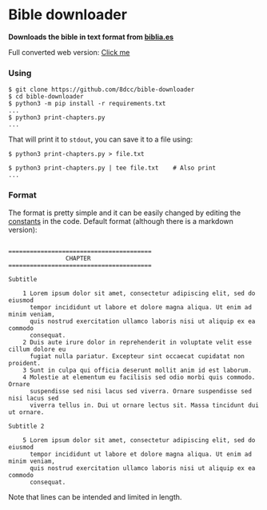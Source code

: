 # Bible downloader
**Downloads the bible in text format from [biblia.es](https://www.biblia.es/dios-habla-hoy.php)**

Full converted web version: [Click me](https://8dcc.github.io/bible-downloader/web/)

### Using
```console
$ git clone https://github.com/8dcc/bible-downloader
$ cd bible-downloader
$ python3 -m pip install -r requirements.txt
...
$ python3 print-chapters.py
...
```
That will print it to `stdout`, you can save it to a file using:
```console
$ python3 print-chapters.py > file.txt

$ python3 print-chapters.py | tee file.txt    # Also print
...
```

### Format
The format is pretty simple and it can be easily changed by editing the [constants](https://github.com/8dcc/bible-downloader/blob/b82a8cb8c45a9852618a153e0a3fcfd72af96817/print-chapters.py#L10-L19)
in the code. Default format (although there is a markdown version):
```

========================================
                CHAPTER
========================================

Subtitle

    1 Lorem ipsum dolor sit amet, consectetur adipiscing elit, sed do eiusmod
      tempor incididunt ut labore et dolore magna aliqua. Ut enim ad minim veniam,
      quis nostrud exercitation ullamco laboris nisi ut aliquip ex ea commodo
      consequat.
    2 Duis aute irure dolor in reprehenderit in voluptate velit esse cillum dolore eu
      fugiat nulla pariatur. Excepteur sint occaecat cupidatat non proident.
    3 Sunt in culpa qui officia deserunt mollit anim id est laborum.
    4 Molestie at elementum eu facilisis sed odio morbi quis commodo. Ornare
      suspendisse sed nisi lacus sed viverra. Ornare suspendisse sed nisi lacus sed
      viverra tellus in. Dui ut ornare lectus sit. Massa tincidunt dui ut ornare.
      
Subtitle 2

    5 Lorem ipsum dolor sit amet, consectetur adipiscing elit, sed do eiusmod
      tempor incididunt ut labore et dolore magna aliqua. Ut enim ad minim veniam,
      quis nostrud exercitation ullamco laboris nisi ut aliquip ex ea commodo
      consequat.

```

Note that lines can be intended and limited in length.
